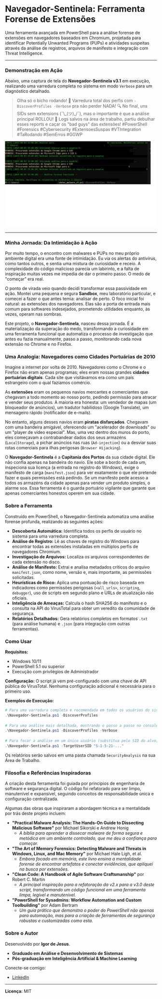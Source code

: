 # Navegador-Sentinela: Ferramenta Forense de Extensões

Uma ferramenta avançada em PowerShell para a análise forense de extensões em navegadores baseados em Chromium, projetada para identificar Potentially Unwanted Programs (PUPs) e atividades suspeitas através da análise de registros, arquivos de manifesto e integração com Threat Intelligence.

---

### Demonstração em Ação

Abaixo, uma captura de tela do **Navegador-Sentinela v3.1** em execução, realizando uma varredura completa no sistema em modo `Verbose` para um diagnóstico detalhado.

> Olha só o bicho rodando! 🚀 Varredura total dos perfis com `-DiscoverProfiles -Verbose` pra não perder NADA! 🔍 No final, uns SIDs sem extensions (¯\\\_(ツ)\_/¯), mas o importante é que a análise principal ROLLOU! 🤘 Logs salvos na área de trabalho, partiu debulhar esses reports e caçar os "bad guys" das extensões!
>  #PowerShell #Forensics #Cybersecurity #ExtensoesSuspas #VTIntegration #TaRodando #SemErros #GGWP

![Execução do Navegador-Sentinela](https://github.com/manfullwel/detect_bugs/raw/main/keepgoing.jpg)

---

### Minha Jornada: Da Intimidação à Ação

Por muito tempo, o encontro com malwares e PUPs no meu próprio ambiente digital era uma fonte de intimidação. Eu via os alertas do antivírus, como tantos outros, e sentia uma mistura de curiosidade e receio. A complexidade do código malicioso parecia um labirinto, e a falta de inspiração muitas vezes me impedia de dar o primeiro passo. O medo de "começar" era real.

O ponto de virada veio quando decidi transformar essa passividade em ação. Montei uma pequena e segura **Sandbox**, meu laboratório particular, e comecei a fazer o que antes temia: analisar de perto. O foco inicial foi natural: as extensões dos navegadores. Elas são a porta de entrada mais comum para softwares indesejados, prometendo utilidades enquanto, às vezes, operam nas sombras.

Este projeto, o **Navegador-Sentinela**, nasceu dessa jornada. É a materialização da superação do medo, transformando a curiosidade em uma ferramenta funcional que automatiza o processo de investigação que antes eu fazia manualmente, passo a passo, monitorando cada nova extensão no Chrome e no Firefox.

### Uma Analogia: Navegadores como Cidades Portuárias de 2010

Imagine a internet por volta de 2010. Navegadores como o Chrome e o Firefox não eram apenas programas; eles eram nossas grandes **cidades portuárias digitais**. Cada site que visitávamos era como um país estrangeiro com o qual fazíamos comércio.

As **extensões** eram os pequenos navios mercantes e comerciantes que chegavam a todo momento ao nosso porto, pedindo permissão para atracar e vender seus produtos. A maioria era honesta: um vendedor de mapas (um bloqueador de anúncios), um tradutor habilidoso (Google Translate), um mensageiro rápido (notificador de e-mails).

No entanto, alguns desses navios eram **piratas disfarçados**. Chegavam com uma bandeira amigável, oferecendo um "acelerador de downloads" ou um "player de vídeo especial". Mas, uma vez dentro dos muros do porto, eles começavam a contrabandear dados dos seus armazéns (`LocalStorage`), a pichar anúncios nas ruas (`Ad-injection`) ou a desviar suas rotas comerciais para ilhas perigosas (`Browser Hijacking`).

O **Navegador-Sentinela** é a **Capitania dos Portos** da sua cidade digital. Ele não confia apenas na bandeira do navio. Ele sobe a bordo de cada um, inspeciona sua licença (a entrada no registro do Windows), exige o manifesto de carga (`manifest.json`) para ver exatamente o que ele pretende fazer e quais permissões está pedindo. Se um manifesto pede acesso a todos os armazéns da cidade apenas para vender um produto simples, o alarme soa. Essa ferramenta é o guarda portuário vigilante que garante que apenas comerciantes honestos operem em sua cidade.

### Sobre a Ferramenta

Construído em PowerShell, o Navegador-Sentinela automatiza uma análise forense profunda, realizando as seguintes ações:

* **Descoberta Automática:** Identifica todos os perfis de usuário no sistema para uma varredura completa.
* **Análise de Registro:** Lê as chaves de registro do Windows para encontrar todas as extensões instaladas em múltiplos perfis de navegadores Chromium.
* **Investigação de Arquivos:** Localiza os arquivos correspondentes de cada extensão no disco.
* **Análise de Manifesto:** Extrai e analisa metadados críticos do arquivo `manifest.json`, como nome, versão e, mais importante, as permissões solicitadas.
* **Heurísticas de Risco:** Aplica uma pontuação de risco baseada em indicadores como permissões perigosas (`<all_urls>`, `scripting`, `debugger`), uso de scripts em segundo plano e URLs de atualização não oficiais.
* **Inteligência de Ameaças:** Calcula o hash SHA256 do manifesto e o consulta na API do VirusTotal para obter um veredito da comunidade de segurança.
* **Relatórios Detalhados:** Gera relatórios completos em formatos `.txt` (para análise humana) e `.json` (para integração com outras ferramentas).

### Como Usar

**Requisitos:**
* Windows 10/11
* PowerShell 5.1 ou superior
* Execução com privilégios de Administrador

**Configuração:**
O script já vem pré-configurado com uma chave de API pública do VirusTotal. Nenhuma configuração adicional é necessária para o primeiro uso.

**Exemplos de Execução:**

```powershell
# Para uma varredura completa e recomendada em todos os usuários do sistema
.\Navegador-Sentinela.ps1 -DiscoverProfiles

# Para uma análise mais detalhada, mostrando o passo a passo no console
.\Navegador-Sentinela.ps1 -DiscoverProfiles -Verbose

# Para focar a análise em um único usuário (substitua pelo SID do alvo)
.\Navegador-Sentinela.ps1 -TargetUserSID "S-1-5-21-..."
```
Os relatórios serão salvos em uma pasta chamada `SecurityAnalysis` na sua Área de Trabalho.

### Filosofia e Referências Inspiradoras

A criação desta ferramenta foi guiada por princípios de engenharia de software e segurança digital. O código foi refatorado para ser limpo, manutenível e expansível, seguindo conceitos de responsabilidade única e configuração centralizada.

Algumas das obras que inspiraram a abordagem técnica e a mentalidade por trás deste projeto incluem:

* **"Practical Malware Analysis: The Hands-On Guide to Dissecting Malicious Software"** por Michael Sikorski e Andrew Honig
    * *A bíblia para aprender a dissecar malware de forma segura e metódica em um ambiente controlado, que me deu a confiança para começar.*
* **"The Art of Memory Forensics: Detecting Malware and Threats in Windows, Linux, and Mac Memory"** por Michael Hale Ligh, et al.
    * *Embora focado em memória, este livro ensina a mentalidade forense de encontrar artefatos e conectar evidências, que apliquei na busca por extensões.*
* **"Clean Code: A Handbook of Agile Software Craftsmanship"** por Robert C. Martin
    * *A principal inspiração para a refatoração da v2.x para a v3.0 deste script, transformando um código funcional em uma ferramenta limpa, legível e manutenível.*
* **"PowerShell for Sysadmins: Workflow Automation and Custom Toolbuilding"** por Adam Bertram
    * *Um guia prático que demonstra o poder do PowerShell não apenas para automação, mas para a criação de ferramentas de segurança robustas e customizadas como esta.*

### Sobre o Autor

Desenvolvido por **Igor de Jesus**.

* **Graduado em Análise e Desenvolvimento de Sistemas**
* **Pós-graduação em Inteligência Artificial & Machine Learning**

Conecte-se comigo:
* [LinkedIn](https://www.linkedin.com/in/igor-de-jesus-57b60228b/)

---
**Licença:** MIT
